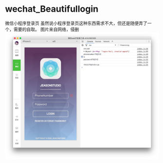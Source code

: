 # wechat_Beautifullogin
微信小程序登录页
虽然说小程序登录页这种东西需求不大，但还是随便弄了一个，需要的自取。
图片来自网络，侵删
![DEMO](https://github.com/jeasonstudio/wechat_Beautifullogin/blob/images/deno.jpeg?raw=true)

